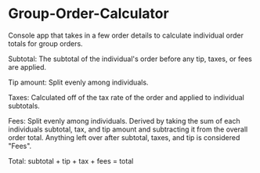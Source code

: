 # Group-Order-Calculator
Console app that takes in a few order details to calculate individual order totals for group orders. 

Subtotal:
The subtotal of the individual's order before any tip, taxes, or fees are applied.

Tip amount:
Split evenly among individuals.

Taxes:
Calculated off of the tax rate of the order and applied to individual subtotals.

Fees:
Split evenly among individuals. Derived by taking the sum of each individuals subtotal, tax, and tip amount and subtracting it from the overall order total. Anything left over after subtotal, taxes, and tip is considered "Fees".

Total:
subtotal + tip + tax + fees = total